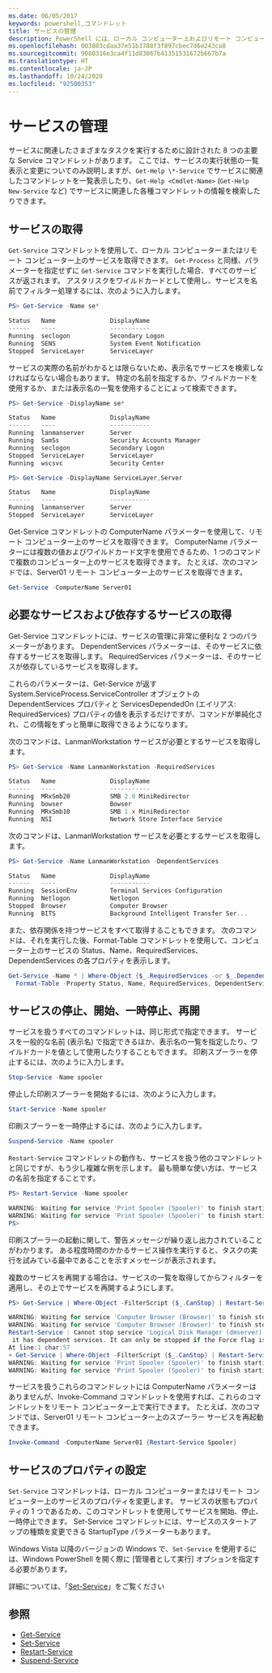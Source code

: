 ```yaml
---
ms.date: 06/05/2017
keywords: powershell,コマンドレット
title: サービスの管理
description: PowerShell には、ローカル コンピューター上およびリモート コンピューター上のサービスを管理するのに役立つコマンドレットがいくつか用意されています。
ms.openlocfilehash: 003803cdaa37e51b3788f3f897cbec7d6e243ca8
ms.sourcegitcommit: 9080316e3ca4f11d83067b41351531672b667b7a
ms.translationtype: HT
ms.contentlocale: ja-JP
ms.lasthandoff: 10/24/2020
ms.locfileid: "92500353"
---
```

# <a name="managing-services"></a>サービスの管理

サービスに関連したさまざまなタスクを実行するために設計された 8 つの主要な Service コマンドレットがあります。 ここでは、サービスの実行状態の一覧表示と変更についてのみ説明しますが、`Get-Help \*-Service` でサービスに関連したコマンドレットを一覧表示したり、`Get-Help <Cmdlet-Name>` (`Get-Help New-Service` など) でサービスに関連した各種コマンドレットの情報を検索したりできます。

## <a name="getting-services"></a>サービスの取得

`Get-Service` コマンドレットを使用して、ローカル コンピューターまたはリモート コンピューター上のサービスを取得できます。 `Get-Process` と同様、パラメーターを指定せずに `Get-Service` コマンドを実行した場合、すべてのサービスが返されます。 アスタリスクをワイルドカードとして使用し、サービスを名前でフィルター処理するには、次のように入力します。

```powershell
PS> Get-Service -Name se*

Status   Name               DisplayName
------   ----               -----------
Running  seclogon           Secondary Logon
Running  SENS               System Event Notification
Stopped  ServiceLayer       ServiceLayer
```

サービスの実際の名前がわかるとは限らないため、表示名でサービスを検索しなければならない場合もあります。 特定の名前を指定するか、ワイルドカードを使用するか、または表示名の一覧を使用することによって検索できます。

```powershell
PS> Get-Service -DisplayName se*

Status   Name               DisplayName
------   ----               -----------
Running  lanmanserver       Server
Running  SamSs              Security Accounts Manager
Running  seclogon           Secondary Logon
Stopped  ServiceLayer       ServiceLayer
Running  wscsvc             Security Center

PS> Get-Service -DisplayName ServiceLayer,Server

Status   Name               DisplayName
------   ----               -----------
Running  lanmanserver       Server
Stopped  ServiceLayer       ServiceLayer
```

Get-Service コマンドレットの ComputerName パラメーターを使用して、リモート コンピューター上のサービスを取得できます。 ComputerName パラメーターには複数の値およびワイルドカード文字を使用できるため、1 つのコマンドで複数のコンピューター上のサービスを取得できます。 たとえば、次のコマンドでは、Server01 リモート コンピューター上のサービスを取得できます。

```powershell
Get-Service -ComputerName Server01
```

## <a name="getting-required-and-dependent-services"></a>必要なサービスおよび依存するサービスの取得

Get-Service コマンドレットには、サービスの管理に非常に便利な 2 つのパラメーターがあります。 DependentServices パラメーターは、そのサービスに依存するサービスを取得します。 RequiredServices パラメーターは、そのサービスが依存しているサービスを取得します。

これらのパラメーターは、Get-Service が返す System.ServiceProcess.ServiceController オブジェクトの DependentServices プロパティと ServicesDependedOn (エイリアス: RequiredServices) プロパティの値を表示するだけですが、コマンドが単純化され、この情報をずっと簡単に取得できるようになります。

次のコマンドは、LanmanWorkstation サービスが必要とするサービスを取得します。

```powershell
PS> Get-Service -Name LanmanWorkstation -RequiredServices

Status   Name               DisplayName
------   ----               -----------
Running  MRxSmb20           SMB 2.0 MiniRedirector
Running  bowser             Bowser
Running  MRxSmb10           SMB 1.x MiniRedirector
Running  NSI                Network Store Interface Service
```

次のコマンドは、LanmanWorkstation サービスを必要とするサービスを取得します。

```powershell
PS> Get-Service -Name LanmanWorkstation -DependentServices

Status   Name               DisplayName
------   ----               -----------
Running  SessionEnv         Terminal Services Configuration
Running  Netlogon           Netlogon
Stopped  Browser            Computer Browser
Running  BITS               Background Intelligent Transfer Ser...
```

また、依存関係を持つサービスをすべて取得することもできます。 次のコマンドは、それを実行した後、Format-Table コマンドレットを使用して、コンピューター上のサービスの Status、Name、RequiredServices、DependentServices の各プロパティを表示します。

```powershell
Get-Service -Name * | Where-Object {$_.RequiredServices -or $_.DependentServices} |
  Format-Table -Property Status, Name, RequiredServices, DependentServices -auto
```

## <a name="stopping-starting-suspending-and-restarting-services"></a>サービスの停止、開始、一時停止、再開

サービスを扱うすべてのコマンドレットは、同じ形式で指定できます。 サービスを一般的な名前 (表示名) で指定できるほか、表示名の一覧を指定したり、ワイルドカードを値として使用したりすることもできます。 印刷スプーラーを停止するには、次のように入力します。

```powershell
Stop-Service -Name spooler
```

停止した印刷スプーラーを開始するには、次のように入力します。

```powershell
Start-Service -Name spooler
```

印刷スプーラーを一時停止するには、次のように入力します。

```powershell
Suspend-Service -Name spooler
```

`Restart-Service` コマンドレットの動作も、サービスを扱う他のコマンドレットと同じですが、もう少し複雑な例を示します。 最も簡単な使い方は、サービスの名前を指定することです。

```powershell
PS> Restart-Service -Name spooler

WARNING: Waiting for service 'Print Spooler (Spooler)' to finish starting...
WARNING: Waiting for service 'Print Spooler (Spooler)' to finish starting...
PS>
```

印刷スプーラーの起動に関して、警告メッセージが繰り返し出力されていることがわかります。 ある程度時間のかかるサービス操作を実行すると、タスクの実行を試みている最中であることを示すメッセージが表示されます。

複数のサービスを再開する場合は、サービスの一覧を取得してからフィルターを適用し、その上でサービスを再開するようにします。

```powershell
PS> Get-Service | Where-Object -FilterScript {$_.CanStop} | Restart-Service

WARNING: Waiting for service 'Computer Browser (Browser)' to finish stopping...
WARNING: Waiting for service 'Computer Browser (Browser)' to finish stopping...
Restart-Service : Cannot stop service 'Logical Disk Manager (dmserver)' because
 it has dependent services. It can only be stopped if the Force flag is set.
At line:1 char:57
+ Get-Service | Where-Object -FilterScript {$_.CanStop} | Restart-Service <<<<
WARNING: Waiting for service 'Print Spooler (Spooler)' to finish starting...
WARNING: Waiting for service 'Print Spooler (Spooler)' to finish starting...
```

サービスを扱うこれらのコマンドレットには ComputerName パラメーターはありませんが、Invoke-Command コマンドレットを使用すれば、これらのコマンドレットをリモート コンピューター上で実行できます。 たとえば、次のコマンドでは、Server01 リモート コンピューター上のスプーラー サービスを再起動できます。

```powershell
Invoke-Command -ComputerName Server01 {Restart-Service Spooler}
```

## <a name="setting-service-properties"></a>サービスのプロパティの設定

`Set-Service` コマンドレットは、ローカル コンピューターまたはリモート コンピューター上のサービスのプロパティを変更します。 サービスの状態もプロパティの 1 つであるため、このコマンドレットを使用してサービスを開始、停止、一時停止できます。
Set-Service コマンドレットには、サービスのスタートアップの種類を変更できる StartupType パラメーターもあります。

Windows Vista 以降のバージョンの Windows で、`Set-Service` を使用するには、Windows PowerShell を開く際に [管理者として実行] オプションを指定する必要があります。

詳細については、「[Set-Service](/powershell/module/Microsoft.PowerShell.Management/set-service)」をご覧ください

## <a name="see-also"></a>参照

- [Get-Service](/powershell/module/Microsoft.PowerShell.Management/get-service)
- [Set-Service](/powershell/module/Microsoft.PowerShell.Management/set-service)
- [Restart-Service](/powershell/module/Microsoft.PowerShell.Management/restart-service)
- [Suspend-Service](/powershell/module/Microsoft.PowerShell.Management/suspend-service)
